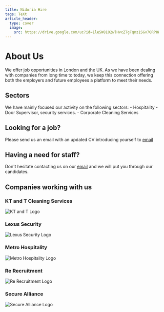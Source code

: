 ```yaml
---
title: Nidoria Hire
tags: TeXt
article_header:
  type: cover
  image:
    src: https://drive.google.com/uc?id=1leSW8102wlHvcZTgFqnz1SGv7ORP8W-Q
---
```


# About Us

We offer job opportunities in London and the UK.
As we have been dealing with companies from long time to today, we keep this connection offering both the employers and future employees a platform to meet their needs.

## Sectors

We have mainly focused our activity on the following sectors:
    - Hospitality
    - Door Supervisor, security services.
    - Corporate Cleaning Services

## Looking for a job?

Please send us an email with an updated CV introducing yourself to [email](mailto:nidoriainfo@gmail.com)

## Having a need for staff?

Don't hesitate contacting us on our [email](mailto:nidoriainfo@gmail.com) and we will put you through our candidates.

## Companies working with us

### KT and T Cleaning Services

![KT and T Logo](https://drive.google.com/1xIGIMWsuPvJovFBwDOE7ES75zWQ-iX_E "KT and T Logo") 

### Lexus Security

![Lexus Security Logo](https://drive.google.com/1sBp6Nc53RH5A2Y84Fb_kUC6Ba-RJUiHh "Lexus Security Logo")

### Metro Hospitality

![Metro Hospitality Logo](https://drive.google.com/1R4788leKPoHeHw_lH9OoVmc_5irfwQ1_ "Metro Hospitality Logo")

### Re Recruitment

![Re Recruitment Logo](https://drive.google.com/1-O3WI36zsFhoEIIs4wBz_c3SynUI4i0q "Re Recruitment Logo")

### Secure Alliance

![Secure Alliance Logo](https://drive.google.com/1_ZmvtlhTTKARV0z7YznEsYbPV_X3BIwU "Secure Alliance Logo")


